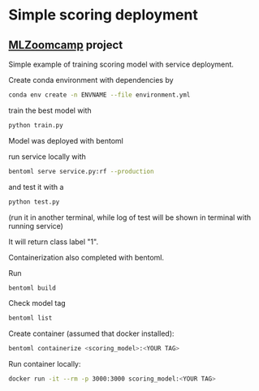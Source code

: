 # Simple scoring deployment
## [MLZoomcamp](https://github.com/alexeygrigorev/mlbookcamp-code/tree/master/course-zoomcamp) project

Simple example of training scoring model with service deployment.

Create conda environment with dependencies by

```zsh
conda env create -n ENVNAME --file environment.yml
```

train the best model with 

```zsh
python train.py
```

Model was deployed with bentoml

run service locally with

```zsh
bentoml serve service.py:rf --production
```

and test it with a 

```zsh
python test.py
```

(run it in another terminal, while log of test will be shown in terminal with running service)

It will return class label "1".

Containerization also completed with bentoml.

Run 

```zsh
bentoml build
```

Check model tag

```zsh
bentoml list
```

Create container (assumed that docker installed):

```zsh
bentoml containerize <scoring_model>:<YOUR TAG>
```

Run container locally:

```zsh
docker run -it --rm -p 3000:3000 scoring_model:<YOUR TAG>
```